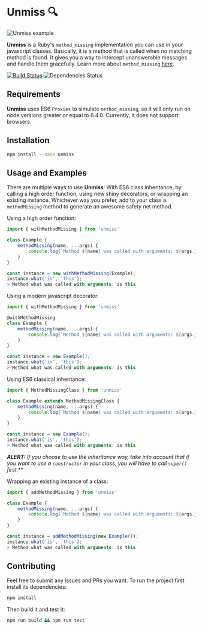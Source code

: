 # Unmiss 🔍

![Unmiss example](http://i.cubeupload.com/SISDqK.png)

**Unmiss** is a Ruby's `method_missing` implementation you can use in your javascript classes. Basically, it is a method that is called when no matching method is found. It gives you a way to intercept unanswerable messages and handle them gracefully. Learn more about `method_missing` [here](http://rubylearning.com/satishtalim/ruby_method_missing.html).

[![Build Status](https://travis-ci.org/ramadis/unmiss.svg?branch=master)](https://travis-ci.org/ramadis/unmiss)
![Dependencies Status](https://david-dm.org/ramadis/unmiss.svg)
## Requirements
**Unmiss** uses ES6 `Proxies` to simulate `method_missing`, so it will only run on node versions greater or equal to 6.4.0. Currently, it does not support browsers.

## Installation

```bash
npm install --save unmiss
```

## Usage and Examples

There are multiple ways to use **Unmiss**: With ES6 class inheritance, by calling a high order function, using new shiny decorators, or wrapping an existing instance. Whichever way you prefer, add to your class a `methodMissing` method to generate an awesome safety net method.

Using a high order function:
```js
import { withMethodMissing } from 'unmiss'

class Example {
    methodMissing(name, ...args) {
        console.log(`Method ${name} was called with arguments: ${args.join(' ')}`);
    }
}

const instance = new withMethodMissing(Example);
instance.what('is', 'this');
> Method what was called with arguments: is this
```

Using a modern javascript decorator:
```js
import { withMethodMissing } from 'unmiss'

@withMethodMissing
class Example {
    methodMissing(name, ...args) {
        console.log(`Method ${name} was called with arguments: ${args.join(' ')}`);
    }
}

const instance = new Example();
instance.what('is', 'this');
> Method what was called with arguments: is this
```

Using ES6 classical inheritance:
```js
import { MethodMissingClass } from 'unmiss'

class Example extends MethodMissingClass {
    methodMissing(name, ...args) {
        console.log(`Method ${name} was called with arguments: ${args.join(' ')}`);
    }
}

const instance = new Example();
instance.what('is', 'this');
> Method what was called with arguments: is this
```
***ALERT:** If you choose to use the inheritance way, take into account that if you want to use a `constructor` in your class, you will have to call `super()` first.***

Wrapping an existing instance of a class:
```js
import { addMethodMissing } from 'unmiss'

class Example {
    methodMissing(name, ...args) {
        console.log(`Method ${name} was called with arguments: ${args.join(' ')}`);
    }
}

const instance = addMethodMissing(new Example());
instance.what('is', 'this');
> Method what was called with arguments: is this
```

## Contributing

Feel free to submit any issues and PRs you want. To run the project first install its dependencies:

```sh
npm install
```

Then build it and test it:

```sh
npm run build && npm run test
```
